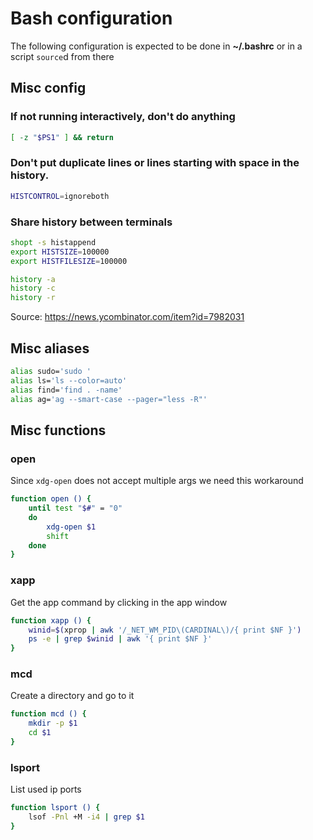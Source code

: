 Bash configuration
==================

The following configuration is expected to be done in **~/.bashrc** or in a script `source`d from there

Misc config
-----------

### If not running interactively, don't do anything

```bash
[ -z "$PS1" ] && return
```

### Don't put duplicate lines or lines starting with space in the history.

```bash
HISTCONTROL=ignoreboth
```

### Share history between terminals

```bash
shopt -s histappend
export HISTSIZE=100000
export HISTFILESIZE=100000

history -a
history -c
history -r
```

Source: https://news.ycombinator.com/item?id=7982031

Misc aliases
------------

```bash
alias sudo='sudo '
alias ls='ls --color=auto'
alias find='find . -name'
alias ag='ag --smart-case --pager="less -R"'
```

Misc functions
--------------

### open

Since `xdg-open` does not accept multiple args we need this workaround

```bash
function open () {
    until test "$#" = "0"
    do
        xdg-open $1
        shift
    done
}
```

### xapp

Get the app command by clicking in the app window

```bash
function xapp () {
    winid=$(xprop | awk '/_NET_WM_PID\(CARDINAL\)/{ print $NF }')
    ps -e | grep $winid | awk '{ print $NF }'
}
```

### mcd

Create a directory and go to it

```bash
function mcd () {
    mkdir -p $1
    cd $1
}
```

### lsport

List used ip ports

```bash
function lsport () {
    lsof -Pnl +M -i4 | grep $1
}
```
